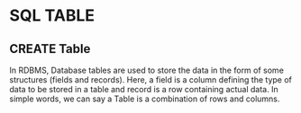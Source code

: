 # SQL TABLE
## CREATE Table
In RDBMS, Database tables are used to store the data in the form of some structures (fields and records). Here, a field is a column defining the type of data to be stored in a table and record is a row containing actual data. In simple words, we can say a Table is a combination of rows and columns.

